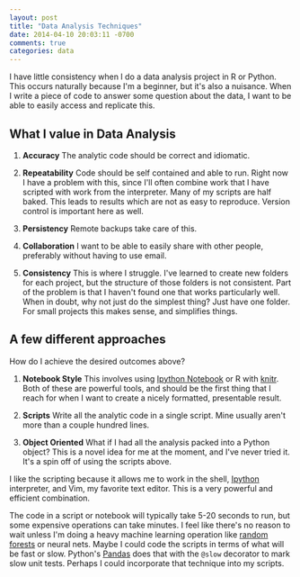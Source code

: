 ```yaml
---
layout: post
title: "Data Analysis Techniques"
date: 2014-04-10 20:03:11 -0700
comments: true
categories: data
---
```


I have little consistency when I do a data analysis project in R or Python. This occurs naturally because I'm a beginner, but it's also a nuisance. When I write a piece of code to answer some question about the data, I want to be able to easily access and replicate this.

## What I value in Data Analysis

1. **Accuracy** The analytic code should be correct and idiomatic.

2. **Repeatability** Code should be self contained and able to run. Right now I have a problem with this, since I'll often combine work that I have scripted with work from the interpreter. Many of my scripts are half baked. This leads to results which are not as easy to reproduce. Version control is important here as well.

3. **Persistency** Remote backups take care of this.

4. **Collaboration** I want to be able to easily share with other people, preferably without having to use email.

5. **Consistency** This is where I struggle. I've learned to create new folders for each project, but the structure of those folders is not consistent. Part of the problem is that I haven't found one that works particularly well. When in doubt, why not just do the simplest thing? Just have one folder. For small projects this makes sense, and simplifies things.

## A few different approaches

How do I achieve the desired outcomes above?

1. **Notebook Style** This involves using [Ipython Notebook](http://ipython.org/notebook.html) or R with [knitr](http://yihui.name/knitr/). Both of these are powerful tools, and should be the first thing that I reach for when I want to create a nicely formatted, presentable result.

2. **Scripts** Write all the analytic code in a single script. Mine usually aren't more than a couple hundred lines.

3. **Object Oriented** What if I had all the analysis packed into a Python object? This is a novel idea for me at the moment, and I've never tried it. It's a spin off of using the scripts above.

I like the scripting because it allows me to work in the shell, [Ipython](http://ipython.org/) interpreter, and Vim, my favorite text editor. This is a very powerful and efficient combination.

The code in a script or notebook will typically take 5-20 seconds to run, but some expensive operations can take minutes. I feel like there's no reason to wait unless I'm doing a heavy machine learning operation like [random forests](http://en.wikipedia.org/wiki/Random_forest) or neural nets. Maybe I could code the scripts in terms of what will be fast or slow. Python's [Pandas](http://pandas.pydata.org/) does that with the `@slow` decorator to mark slow unit tests. Perhaps I could incorporate that technique into my scripts.
